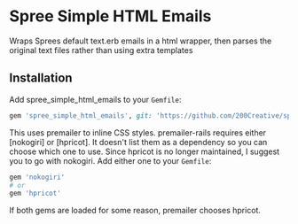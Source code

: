 Spree Simple HTML Emails
=====================

Wraps Sprees default text.erb emails in a html wrapper, then parses the original text files rather than using extra templates

Installation
------------

Add spree_simple_html_emails to your `Gemfile`:

```ruby
gem 'spree_simple_html_emails', git: 'https://github.com/200Creative/spree_simple_html_emails', branch: 'master'
```

This uses premailer to inline CSS styles. premailer-rails requires either [nokogiri] or [hpricot]. It doesn't list them as
a dependency so you can choose which one to use. Since hpricot is no longer
maintained, I suggest you to go with nokogiri. Add either one to your `Gemfile`:

```ruby
gem 'nokogiri'
# or
gem 'hpricot'
```

If both gems are loaded for some reason, premailer chooses hpricot.